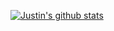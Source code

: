 [![Justin's github stats](https://github-readme-stats.vercel.app/api?username=vunderkind)](https://github.com/vunderkind)

<!-- ![Metrics](https://metrics.lecoq.io/vunderkind?template=classic&languages=1&projects=1&achievements=1&languages.limit=8&languages.threshold=0%25&languages.colors=github&languages.sections=most-used&languages.indepth=false&languages.analysis.timeout=15&languages.categories=markup%2C%20programming&languages.recent.categories=markup%2C%20programming&languages.recent.load=300&languages.recent.days=14&projects.limit=4&projects.descriptions=false&achievements.threshold=C&achievements.secrets=true&achievements.display=detailed&achievements.limit=0&config.timezone=Africa%2FLagos)
 -->
